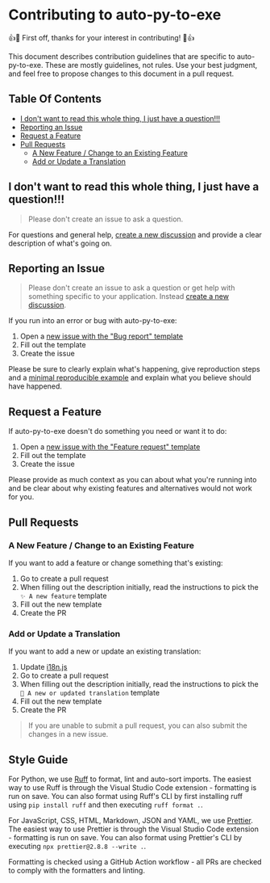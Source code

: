 # Contributing to auto-py-to-exe

👍🎉 First off, thanks for your interest in contributing! 🎉👍

This document describes contribution guidelines that are specific to auto-py-to-exe. These are mostly guidelines, not rules. Use your best judgment, and feel free to propose changes to this document in a pull request.

## Table Of Contents

- [I don't want to read this whole thing, I just have a question!!!](#i-dont-want-to-read-this-whole-thing-i-just-have-a-question)
- [Reporting an Issue](#reporting-an-issue)
- [Request a Feature](#request-a-feature)
- [Pull Requests](#pull-requests)
  - [A New Feature / Change to an Existing Feature](#a-new-feature-change-to-an-existing-feature)
  - [Add or Update a Translation](#add-or-update-a-translation)

## I don't want to read this whole thing, I just have a question!!!

> Please don't create an issue to ask a question.

For questions and general help, [create a new discussion](https://github.com/brentvollebregt/auto-py-to-exe/discussions/new/choose) and provide a clear description of what's going on.

## Reporting an Issue

> Please don't create an issue to ask a question or get help with something specific to your application. Instead [create a new discussion](https://github.com/brentvollebregt/auto-py-to-exe/discussions/new/choose).

If you run into an error or bug with auto-py-to-exe:

1. Open a [new issue with the "Bug report" template](https://github.com/brentvollebregt/auto-py-to-exe/issues/new?template=bug_report.md)
2. Fill out the template
3. Create the issue

Please be sure to clearly explain what's happening, give reproduction steps and a [minimal reproducible example](https://stackoverflow.com/help/minimal-reproducible-example) and explain what you believe should have happened.

## Request a Feature

If auto-py-to-exe doesn't do something you need or want it to do:

1. Open a [new issue with the "Feature request" template](https://github.com/brentvollebregt/auto-py-to-exe/issues/new?template=feature_request.md)
2. Fill out the template
3. Create the issue

Please provide as much context as you can about what you're running into and be clear about why existing features and alternatives would not work for you.

## Pull Requests

### A New Feature / Change to an Existing Feature

If you want to add a feature or change something that's existing:

1. Go to create a pull request
2. When filling out the description initially, read the instructions to pick the `✨ A new feature` template
3. Fill out the new template
4. Create the PR

### Add or Update a Translation

If you want to add a new or update an existing translation:

1. Update [i18n.js](https://github.com/brentvollebregt/auto-py-to-exe/blob/master/auto_py_to_exe/web/js/i18n.js)
2. Go to create a pull request
3. When filling out the description initially, read the instructions to pick the `📄 A new or updated translation` template
4. Fill out the new template
5. Create the PR

> If you are unable to submit a pull request, you can also submit the changes in a new issue.

## Style Guide

For Python, we use [Ruff](https://github.com/astral-sh/ruff) to format, lint and auto-sort imports. The easiest way to use Ruff is through the Visual Studio Code extension - formatting is run on save. You can also format using Ruff's CLI by first installing ruff using `pip install ruff` and then executing `ruff format .`.

For JavaScript, CSS, HTML, Markdown, JSON and YAML, we use [Prettier](https://prettier.io/). The easiest way to use Prettier is through the Visual Studio Code extension - formatting is run on save. You can also format using Prettier's CLI by executing `npx prettier@2.8.8 --write .`.

Formatting is checked using a GitHub Action workflow - all PRs are checked to comply with the formatters and linting.
